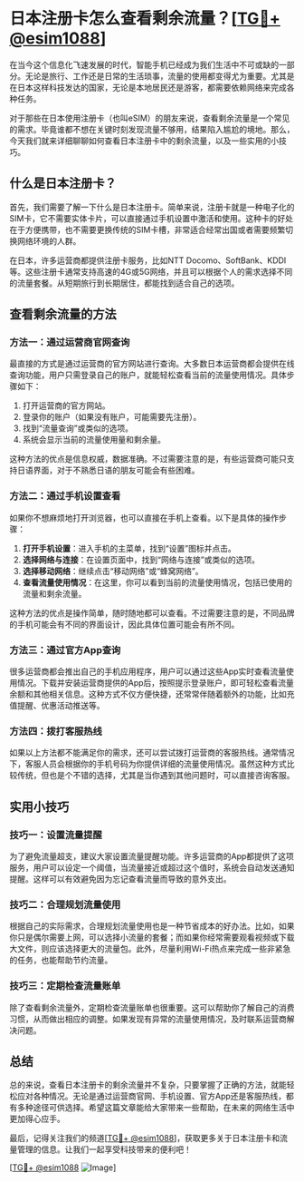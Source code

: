 # 日本注册卡怎么查看剩余流量？[[TG💪+ @esim1088](https://t.me/s/esim1088)]

在当今这个信息化飞速发展的时代，智能手机已经成为我们生活中不可或缺的一部分。无论是旅行、工作还是日常的生活琐事，流量的使用都变得尤为重要。尤其是在日本这样科技发达的国家，无论是本地居民还是游客，都需要依赖网络来完成各种任务。

对于那些在日本使用注册卡（也叫eSIM）的朋友来说，查看剩余流量是一个常见的需求。毕竟谁都不想在关键时刻发现流量不够用，结果陷入尴尬的境地。那么，今天我们就来详细聊聊如何查看日本注册卡中的剩余流量，以及一些实用的小技巧。

## 什么是日本注册卡？

首先，我们需要了解一下什么是日本注册卡。简单来说，注册卡就是一种电子化的SIM卡，它不需要实体卡片，可以直接通过手机设置中激活和使用。这种卡的好处在于方便携带，也不需要更换传统的SIM卡槽，非常适合经常出国或者需要频繁切换网络环境的人群。

在日本，许多运营商都提供注册卡服务，比如NTT Docomo、SoftBank、KDDI等。这些注册卡通常支持高速的4G或5G网络，并且可以根据个人的需求选择不同的流量套餐。从短期旅行到长期居住，都能找到适合自己的选项。

## 查看剩余流量的方法

### 方法一：通过运营商官网查询

最直接的方式是通过运营商的官方网站进行查询。大多数日本运营商都会提供在线查询功能，用户只需登录自己的账户，就能轻松查看当前的流量使用情况。具体步骤如下：

1. 打开运营商的官方网站。
2. 登录你的账户（如果没有账户，可能需要先注册）。
3. 找到“流量查询”或类似的选项。
4. 系统会显示当前的流量使用量和剩余量。

这种方法的优点是信息权威，数据准确。不过需要注意的是，有些运营商可能只支持日语界面，对于不熟悉日语的朋友可能会有些困难。

### 方法二：通过手机设置查看

如果你不想麻烦地打开浏览器，也可以直接在手机上查看。以下是具体的操作步骤：

1. **打开手机设置**：进入手机的主菜单，找到“设置”图标并点击。
2. **选择网络与连接**：在设置页面中，找到“网络与连接”或类似的选项。
3. **选择移动网络**：继续点击“移动网络”或“蜂窝网络”。
4. **查看流量使用情况**：在这里，你可以看到当前的流量使用情况，包括已使用的流量和剩余流量。

这种方法的优点是操作简单，随时随地都可以查看。不过需要注意的是，不同品牌的手机可能会有不同的界面设计，因此具体位置可能会有所不同。

### 方法三：通过官方App查询

很多运营商都会推出自己的手机应用程序，用户可以通过这些App实时查看流量使用情况。下载并安装运营商提供的App后，按照提示登录账户，即可轻松查看流量余额和其他相关信息。这种方式不仅方便快捷，还常常伴随着额外的功能，比如充值提醒、优惠活动推送等。

### 方法四：拨打客服热线

如果以上方法都不能满足你的需求，还可以尝试拨打运营商的客服热线。通常情况下，客服人员会根据你的手机号码为你提供详细的流量使用情况。虽然这种方式比较传统，但也是个不错的选择，尤其是当你遇到其他问题时，可以直接咨询客服。

## 实用小技巧

### 技巧一：设置流量提醒

为了避免流量超支，建议大家设置流量提醒功能。许多运营商的App都提供了这项服务，用户可以设定一个阈值，当流量接近或超过这个值时，系统会自动发送通知提醒。这样可以有效避免因为忘记查看流量而导致的意外支出。

### 技巧二：合理规划流量使用

根据自己的实际需求，合理规划流量使用也是一种节省成本的好办法。比如，如果你只是偶尔需要上网，可以选择小流量的套餐；而如果你经常需要观看视频或下载大文件，则应该选择更大的流量包。此外，尽量利用Wi-Fi热点来完成一些非紧急的任务，也能帮助节约流量。

### 技巧三：定期检查流量账单

除了查看剩余流量外，定期检查流量账单也很重要。这可以帮助你了解自己的消费习惯，从而做出相应的调整。如果发现有异常的流量使用情况，及时联系运营商解决问题。

## 总结

总的来说，查看日本注册卡的剩余流量并不复杂，只要掌握了正确的方法，就能轻松应对各种情况。无论是通过运营商官网、手机设置、官方App还是客服热线，都有多种途径可供选择。希望这篇文章能给大家带来一些帮助，在未来的网络生活中更加得心应手。

最后，记得关注我们的频道[[TG💪+ @esim1088](https://t.me/s/esim1088)]，获取更多关于日本注册卡和流量管理的信息。让我们一起享受科技带来的便利吧！

[[TG💪+ @esim1088](https://t.me/s/esim1088) ![Image](https://i.postimg.cc/4NQfJmqS/Snipaste-2025-05-13-00-14-12.png)]